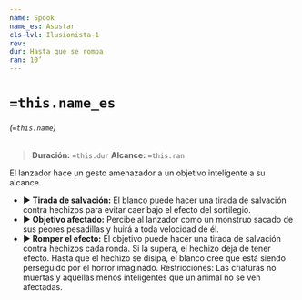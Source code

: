 ```yaml
---
name: Spook
name_es: Asustar
cls-lvl: Ilusionista-1
rev: 
dur: Hasta que se rompa
ran: 10’
---
```

# `=this.name_es`
###### (`=this.name`)

>**Duración:** `=this.dur`
>**Alcance:** `=this.ran`

El lanzador hace un gesto amenazador a un objetivo inteligente a su alcance.
- ▶ **Tirada de salvación:** El blanco puede hacer una tirada de salvación contra hechizos para evitar caer bajo el efecto del sortilegio.
- ▶ **Objetivo afectado:** Percibe al lanzador como un monstruo sacado de sus peores pesadillas y huirá a toda velocidad de él. 
- ▶ **Romper el efecto:** El objetivo puede hacer una tirada de salvación contra hechizos cada ronda. Si la supera, el hechizo deja de tener efecto. Hasta que el hechizo se disipa, el blanco cree que está siendo perseguido por el horror imaginado. Restricciones: Las criaturas no muertas y aquellas menos inteligentes que un animal no se ven afectadas.